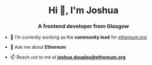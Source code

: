 <h1 align="center">Hi 👋, I'm Joshua</h1>
<h3 align="center">A frontend developer from Glasgow</h3>

- 🔭 I’m currently working as the **community lead** for [ethereum.org](https://github.com/ethereum/ethereum-org-website)

- 💬 Ask me about **Ethereum**

- 📫 Reach out to me at **joshua.douglas@ethereum.org**
